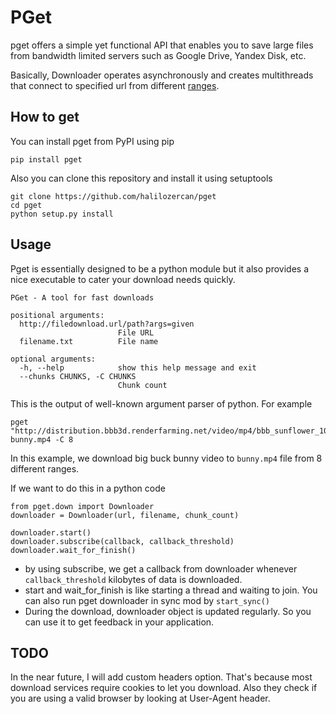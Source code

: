 # PGet

pget offers a simple yet functional API that enables you to save large files from bandwidth limited servers such as Google Drive, Yandex Disk, etc.

Basically, Downloader operates asynchronously and creates multithreads that connect to specified url from different [ranges](https://developer.mozilla.org/en-US/docs/Web/HTTP/Range_requests).

## How to get

You can install pget from PyPI using pip

```
pip install pget
```

Also you can clone this repository and install it using setuptools

```
git clone https://github.com/halilozercan/pget
cd pget
python setup.py install
```

## Usage

Pget is essentially designed to be a python module but it also provides a nice executable to cater your download needs quickly.

```
PGet - A tool for fast downloads

positional arguments:
  http://filedownload.url/path?args=given
                        File URL
  filename.txt          File name

optional arguments:
  -h, --help            show this help message and exit
  --chunks CHUNKS, -C CHUNKS
                        Chunk count
```

This is the output of well-known argument parser of python. For example

```
pget "http://distribution.bbb3d.renderfarming.net/video/mp4/bbb_sunflower_1080p_60fps_normal.mp4" bunny.mp4 -C 8
```

In this example, we download big buck bunny video to `bunny.mp4` file from 8 different ranges.

If we want to do this in a python code

```
from pget.down import Downloader
downloader = Downloader(url, filename, chunk_count)

downloader.start()
downloader.subscribe(callback, callback_threshold)
downloader.wait_for_finish()
```

- by using subscribe, we get a callback from downloader whenever `callback_threshold` kilobytes of data is downloaded.
- start and wait_for_finish is like starting a thread and waiting to join. You can also run pget downloader in sync mod by `start_sync()`
- During the download, downloader object is updated regularly. So you can use it to get feedback in your application.

## TODO

In the near future, I will add custom headers option. That's because most download services require cookies to let you download.
Also they check if you are using a valid browser by looking at User-Agent header.